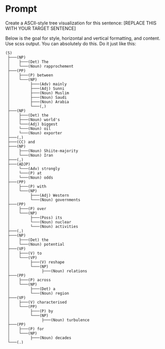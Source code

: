 
# Prompt

Create a ASCII-style tree visualization for this sentence:
[REPLACE THIS WITH YOUR TARGET SENTENCE]

Below is the goal for style, horizontal and vertical formatting, and content. Use scss
output. You can absolutely do this. Do it just like this:

```
(S)
 ├───(NP)
 │    ├───(Det) The
 │    └───(Noun) rapprochement
 ├───(PP)
 │    ├───(P) between
 │    └───(NP)
 │         ├───(Adv) mainly
 │         ├───(Adj) Sunni
 │         ├───(Noun) Muslim
 │         ├───(Noun) Saudi
 │         ├───(Noun) Arabia
 │         └───(,)
 ├───(NP)
 │    ├───(Det) the
 │    ├───(Noun) world's
 │    └───(Adj) biggest
 │    └───(Noun) oil
 │    └───(Noun) exporter
 ├───(,)
 ├───(CC) and
 ├───(NP)
 │    ├───(Noun) Shiite-majority
 │    └───(Noun) Iran
 ├───(,)
 ├───(ADJP)
 │    └───(Adv) strongly
 │    └───(P) at
 │    └───(Noun) odds
 ├───(PP)
 │    ├───(P) with
 │    └───(NP)
 │         ├───(Adj) Western
 │         └───(Noun) governments
 ├───(PP)
 │    ├───(P) over
 │    └───(NP)
 │         ├───(Poss) its
 │         └───(Noun) nuclear
 │         └───(Noun) activities
 ├───(,)
 ├───(NP)
 │    ├───(Det) the
 │    └───(Noun) potential
 ├───(VP)
 │    ├───(V) to
 │    └───(VP)
 │         ├───(V) reshape
 │         └───(NP)
 │              ├───(Noun) relations
 ├───(PP)
 │    ├───(P) across
 │    └───(NP)
 │         ├───(Det) a
 │         └───(Noun) region
 ├───(VP)
 │    ├───(V) characterised
 │    └───(PP)
 │         ├───(P) by
 │         └───(NP)
 │              ├───(Noun) turbulence
 ├───(PP)
 │    ├───(P) for
 │    └───(NP)
 │         ├───(Noun) decades
 └───(.)
```

